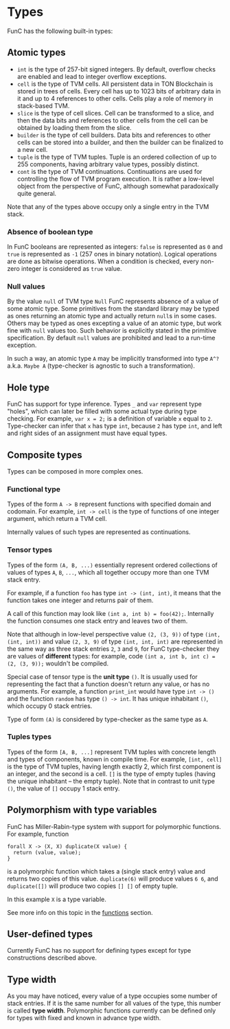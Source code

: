 # Types
FunC has the following built-in types:

## Atomic types
- `int` is the type of 257-bit signed integers. By default, overflow checks are enabled and lead to integer overflow exceptions.
- `cell` is the type of TVM cells. All persistent data in TON Blockchain is stored in trees of cells. Every cell has up to 1023 bits of arbitrary data in it and up to 4 references to other cells. Cells play a role of memory in stack-based TVM.
- `slice` is the type of cell slices. Cell can be transformed to a slice, and then the data bits and references to other cells from the cell can be obtained by loading them from the slice.
- `builder` is the type of cell builders. Data bits and references to other cells can be stored into a builder, and then the builder can be finalized to a new cell.
- `tuple` is the type of TVM tuples. Tuple is an ordered collection of up to 255 components, having arbitrary value types, possibly distinct.
- `cont` is the type of TVM continuations. Continuations are used for controlling the flow of TVM program execution. It is rather a low-level object from the perspective of FunC, although somewhat paradoxically quite general.

Note that any of the types above occupy only a single entry in the TVM stack.

### Absence of boolean type
In FunC booleans are represented as integers: `false` is represented as `0` and `true` is represented as `-1` (257 ones in binary notation). Logical operations are done as bitwise operations. When a condition is checked, every non-zero integer is considered as `true` value.

### Null values
By the value `null` of TVM type `Null` FunC represents absence of a value of some atomic type. Some primitives from the standard library may be typed as ones returning an atomic type and actually return `null`s in some cases. Others may be typed as ones excepting a value of an atomic type, but work fine with `null` values too. Such behavior is explicitly stated in the primitive specification. By default `null` values are prohibited and lead to a run-time exception.

In such a way, an atomic type `A` may be implicitly transformed into type `A^?` a.k.a. `Maybe A` (type-checker is agnostic to such a transformation).

## Hole type
FunC has support for type inference. Types `_` and `var` represent type "holes", which can later be filled with some actual type during type checking. For example, `var x = 2;` is a definition of variable `x` equal to `2`. Type-checker can infer that `x` has type `int`, because `2` has type `int`, and left and right sides of an assignment must have equal types.

## Composite types
Types can be composed in more complex ones.

### Functional type
Types of the form `A -> B` represent functions with specified domain and codomain. For example, `int -> cell` is the type of functions of one integer argument, which return a TVM cell.

Internally values of such types are represented as continuations.

### Tensor types
Types of the form `(A, B, ...)` essentially represent ordered collections of values of types `A`, `B`, `...`, which all together occupy more than one TVM stack entry.

For example, if a function `foo` has type `int -> (int, int)`, it means that the function takes one integer and returns pair of them.

A call of this function may look like `(int a, int b) = foo(42);`. Internally the function consumes one stack entry and leaves two of them.

Note that although in low-level perspective value `(2, (3, 9))` of type `(int, (int, int))` and value `(2, 3, 9)` of type `(int, int, int)` are represented in the same way as three stack entries `2`, `3` and `9`, for FunC type-checker they are values of **different** types: for example, code `(int a, int b, int c) = (2, (3, 9));` wouldn't be compiled.

Special case of tensor type is the **unit type** `()`. It is usually used for representing the fact that a function doesn't return any value, or has no arguments. For example, a function `print_int` would have type `int -> ()` and the function `random` has type `() -> int`. It has unique inhabitant `()`, which occupy 0 stack entries.

Type of form `(A)` is considered by type-checker as the same type as `A`.

### Tuples types
Types of the form `[A, B, ...]` represent TVM tuples with concrete length and types of components, known in compile time. For example, `[int, cell]` is the type of TVM tuples, having length exactly 2, which first component is an integer, and the second is a cell. `[]` is the type of empty tuples (having the unique inhabitant – the empty tuple). Note that in contrast to unit type `()`, the value of `[]` occupy 1 stack entry.

## Polymorphism with type variables
FunC has Miller-Rabin-type system with support for polymorphic functions. For example, function
```
forall X -> (X, X) duplicate(X value) {
  return (value, value);
}
```
is a polymorphic function which takes a (single stack entry) value and returns two copies of this value. `duplicate(6)` will produce values `6 6`, and `duplicate([])` will produce two copies `[] []` of empty tuple.

In this example `X` is a type variable.

See more info on this topic in the [functions](/func/functions.md?id=polymorphism-with-forall) section.

## User-defined types
Currently FunC has no support for defining types except for type constructions described above.

## Type width
As you may have noticed, every value of a type occupies some number of stack entries. If it is the same number for all values of the type, this number is called **type width**. Polymorphic functions currently can be defined only for types with fixed and known in advance type width.
